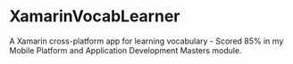 # XamarinVocabLearner
A Xamarin cross-platform app for learning vocabulary - Scored 85% in my Mobile Platform and Application Development Masters module.
